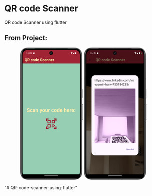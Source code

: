 # QR code Scanner

QR code Scanner using flutter 
## From Project:

<p align="center">
  <img src="images/final2.png" width="200" title="hover text" alt="">
  <img src="images/final.png" width="200" alt="working app">
</p>"# QR-code-scanner-using-flutter" 
